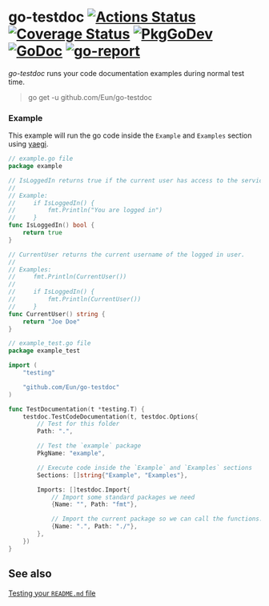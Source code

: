 # go-testdoc [![Actions Status](https://github.com/Eun/go-testdoc/workflows/CI/badge.svg)](https://github.com/Eun/go-testdoc/actions) [![Coverage Status](https://coveralls.io/repos/github/Eun/go-hit/badge.svg?branch=master)](https://coveralls.io/github/Eun/go-hit?branch=master) [![PkgGoDev](https://img.shields.io/badge/pkg.go.dev-reference-blue)](https://pkg.go.dev/github.com/Eun/go-hit) [![GoDoc](https://godoc.org/github.com/Eun/go-hit?status.svg)](https://godoc.org/github.com/Eun/go-hit) [![go-report](https://goreportcard.com/badge/github.com/Eun/go-testdoc)](https://goreportcard.com/report/github.com/Eun/go-testdoc)
*go-testdoc* runs your code documentation examples during normal test time.
> go get -u github.com/Eun/go-testdoc

### Example
This example will run the go code inside the `Example` and `Examples` section using [yaegi](https://github.com/traefik/yaegi).
```go
// example.go file
package example

// IsLoggedIn returns true if the current user has access to the service.
//
// Example:
//     if IsLoggedIn() {
//         fmt.Println("You are logged in")
//     }
func IsLoggedIn() bool {
	return true
}

// CurrentUser returns the current username of the logged in user.
//
// Examples:
//     fmt.Println(CurrentUser())
//
//     if IsLoggedIn() {
//         fmt.Println(CurrentUser())
//     }
func CurrentUser() string {
	return "Joe Doe"
}

```
```go
// example_test.go file
package example_test

import (
	"testing"

	"github.com/Eun/go-testdoc"
)

func TestDocumentation(t *testing.T) {
	testdoc.TestCodeDocumentation(t, testdoc.Options{
		// Test for this folder
		Path: ".",

		// Test the `example` package
		PkgName: "example",

		// Execute code inside the `Example` and `Examples` sections
		Sections: []string{"Example", "Examples"},

		Imports: []testdoc.Import{
			// Import some standard packages we need
			{Name: "", Path: "fmt"},

			// Import the current package so we can call the functions.
			{Name: ".", Path: "./"},
		},
	})
}

```


## See also
[Testing your `README.md` file](https://github.com/Eun/yaegi-template/tree/master/examples/evaluate_readme)